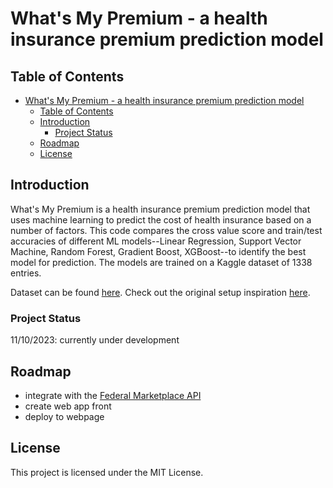 # What's My Premium - a health insurance premium prediction model

## Table of Contents
- [What's My Premium - a health insurance premium prediction model](#whats-my-premium---a-health-insurance-premium-prediction-model)
  - [Table of Contents](#table-of-contents)
  - [Introduction](#introduction)
    - [Project Status](#project-status)
  - [Roadmap](#roadmap)
  - [License](#license)


## Introduction

What's My Premium is a health insurance premium prediction model that uses machine learning to predict the cost of health insurance based on a number of factors. This code compares the cross value score and train/test accuracies of different ML models--Linear Regression, Support Vector Machine, Random Forest, Gradient Boost, XGBoost--to identify the best model for prediction. The models are trained on a Kaggle dataset of 1338 entries. 

Dataset can be found [here](https://www.kaggle.com/datasets/noordeen/insurance-premium-prediction/data).
Check out the original setup inspiration [here](https://www.geeksforgeeks.org/medical-insurance-price-prediction-using-machine-learning-python/).

### Project Status
11/10/2023: currently under development

## Roadmap

- integrate with the [Federal Marketplace API](https://marketplaceapicms.docs.apiary.io/#introduction/about)
- create web app front
- deploy to webpage

## License

This project is licensed under the MIT License.
